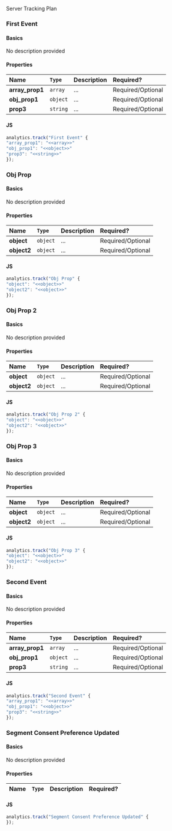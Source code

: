 Server Tracking Plan



### First Event

<!-- tabs:start -->
#### **Basics**

No description provided
#### **Properties**

|**Name** | `Type` | Description | Required?|
| :--- | :--- | :--- | :---|
|**array_prop1** | `array` |...|Required/Optional|
|**obj_prop1** | `object` |...|Required/Optional|
|**prop3** | `string` |...|Required/Optional|
#### **JS**

```javascript
analytics.track("First Event" {
"array_prop1": "<<array>>"
"obj_prop1": "<<object>>"
"prop3": "<<string>>"
});
``` 

<!-- tabs:end -->

<!-- panels:end -->



### Obj Prop

<!-- tabs:start -->
#### **Basics**

No description provided
#### **Properties**

|**Name** | `Type` | Description | Required?|
| :--- | :--- | :--- | :---|
|**object** | `object` |...|Required/Optional|
|**object2** | `object` |...|Required/Optional|
#### **JS**

```javascript
analytics.track("Obj Prop" {
"object": "<<object>>"
"object2": "<<object>>"
});
``` 

<!-- tabs:end -->

<!-- panels:end -->



### Obj Prop 2

<!-- tabs:start -->
#### **Basics**

No description provided
#### **Properties**

|**Name** | `Type` | Description | Required?|
| :--- | :--- | :--- | :---|
|**object** | `object` |...|Required/Optional|
|**object2** | `object` |...|Required/Optional|
#### **JS**

```javascript
analytics.track("Obj Prop 2" {
"object": "<<object>>"
"object2": "<<object>>"
});
``` 

<!-- tabs:end -->

<!-- panels:end -->



### Obj Prop 3

<!-- tabs:start -->
#### **Basics**

No description provided
#### **Properties**

|**Name** | `Type` | Description | Required?|
| :--- | :--- | :--- | :---|
|**object** | `object` |...|Required/Optional|
|**object2** | `object` |...|Required/Optional|
#### **JS**

```javascript
analytics.track("Obj Prop 3" {
"object": "<<object>>"
"object2": "<<object>>"
});
``` 

<!-- tabs:end -->

<!-- panels:end -->



### Second Event

<!-- tabs:start -->
#### **Basics**

No description provided
#### **Properties**

|**Name** | `Type` | Description | Required?|
| :--- | :--- | :--- | :---|
|**array_prop1** | `array` |...|Required/Optional|
|**obj_prop1** | `object` |...|Required/Optional|
|**prop3** | `string` |...|Required/Optional|
#### **JS**

```javascript
analytics.track("Second Event" {
"array_prop1": "<<array>>"
"obj_prop1": "<<object>>"
"prop3": "<<string>>"
});
``` 

<!-- tabs:end -->

<!-- panels:end -->



### Segment Consent Preference Updated

<!-- tabs:start -->
#### **Basics**

No description provided
#### **Properties**

|**Name** | `Type` | Description | Required?|
| :--- | :--- | :--- | :---|
#### **JS**

```javascript
analytics.track("Segment Consent Preference Updated" {
});
``` 

<!-- tabs:end -->

<!-- panels:end -->
